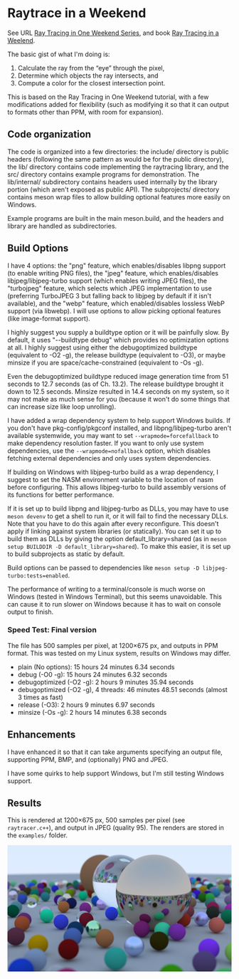 # Raytrace in a Weekend #
See URL [Ray Tracing in One Weekend Series](https://raytracing.github.io), and book [Ray Tracing in a Weelend](https://raytracing.github.io/books/RayTracingInOneWeekend.html).

The basic gist of what I'm doing is:
1. Calculate the ray from the “eye” through the pixel,
2. Determine which objects the ray intersects, and
3. Compute a color for the closest intersection point.

This is based on the Ray Tracing in One Weekend tutorial, with a few modifications added for flexibility (such as modifying it so that it can output to formats other than PPM, with room for expansion).

## Code organization ##
The code is organized into a few directories: the include/ directory is public headers (following the same pattern as would be for the public directory), the lib/ directory contains code implementing the raytracing library, and the src/ directory contains example programs for demonstration. The lib/internal/ subdirectory contains headers used internally by the library portion (which aren't exposed as public API). The subprojects/ directory contains meson wrap files to allow building optional features more easily on Windows.

Example programs are built in the main meson.build, and the headers and library are handled as subdirectories.

## Build Options ##
I have 4 options: the "png" feature, which enables/disables libpng support (to enable writing PNG files), the "jpeg" feature, which enables/disables libjpeg/libjpeg-turbo support (which enables writing JPEG files), the "turbojpeg" feature, which selects which JPEG implementation to use (preferring TurboJPEG 3 but falling back to libjpeg by default if it isn't available), and the "webp" feature, which enabled/disables lossless WebP support (via libwebp). I will use options to allow picking optional features (like image-format support).

I highly suggest you supply a buildtype option or it will be painfully slow. By default, it uses "--buildtype debug" which provides no optimization options at all. I highly suggest using either the debugoptimized buildtype (equivalent to -O2 -g), the release buildtype (equivalent to -O3), or maybe minsize if you are space/cache-constrained (equivalent to -Os -g).

Even the debugoptimized buildtype reduced image generation time from 51 seconds to 12.7 seconds (as of Ch. 13.2). The release buildtype brought it down to 12.5 seconds. Minsize resulted in 14.4 seconds on my system, so it may not make as much sense for you (because it won't do some things that can increase size like loop unrolling).

I have added a wrap dependency system to help support Windows builds. If you don't have pkg-config/pkgconf installed, and libpng/libjpeg-turbo aren't available systemwide, you may want to set `--wrapmode=forcefallback` to make dependency resolution faster. If you want to only use system dependencies, use the `--wrapmode=nofallback` option, which disables fetching external dependencies and only uses system dependencies.

If building on Windows with libjpeg-turbo build as a wrap dependency, I suggest to set the NASM environment variable to the location of nasm before configuring. This allows libjpeg-turbo to build assembly versions of its functions for better performance.

If it is set up to build libpng and libjpeg-turbo as DLLs, you may have to use `meson devenv` to get a shell to run it, or it will fail to find the necessary DLLs. Note that you have to do this again after every reconfigure. This doesn't apply if linking against system libraries (or statically). You can set it up to build them as DLLs by giving the option default\_library=shared (as in `meson setup BUILDDIR -D default_library=shared`). To make this easier, it is set up to build subprojects as static by default.

Build options can be passed to dependencies like `meson setup -D libjpeg-turbo:tests=enabled`.

The performance of writing to a terminal/console is much worse on Windows (tested in Windows Terminal), but this seems unavoidable. This can cause it to run slower on Windows because it has to wait on console output to finish.

### Speed Test: Final version ###
The file has 500 samples per pixel, at 1200×675 px, and outputs in PPM format. This was tested on my Linux system, results on Windows may differ.

 - plain (No options): 15 hours 24 minutes 6.34 seconds
 - debug (-O0 -g): 15 hours 24 minutes 6.32 seconds
 - debugoptimized (-O2 -g): 2 hours 9 minutes 35.94 seconds
 - debugoptimized (-O2 -g), 4 threads: 46 minutes 48.51 seconds (almost 3 times as fast)
 - release (-O3): 2 hours 9 minutes 6.97 seconds
 - minsize (-Os -g): 2 hours 14 minutes 6.38 seconds

## Enhancements ##
I have enhanced it so that it can take arguments specifying an output file, supporting PPM, BMP, and (optionally) PNG and JPEG.

I have some quirks to help support Windows, but I'm still testing Windows support.

## Results ##
This is rendered at 1200×675 px, 500 samples per pixel (see `raytracer.c++`), and output in JPEG (quality 95). The renders are stored in the `examples/` folder.

![A scene with many different orbs of different sizes. There are 2 large orbs and many small ones. Some of the orbs are opaque. Some of them have a glassy, reflective look. Some of them have a reflective look closer to metal. The non-glassy orbs are in various colors, such as brown, red, blue, green, and purple.](examples/final.jpg)

